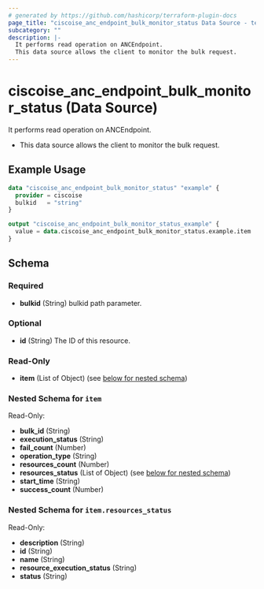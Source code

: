```yaml
---
# generated by https://github.com/hashicorp/terraform-plugin-docs
page_title: "ciscoise_anc_endpoint_bulk_monitor_status Data Source - terraform-provider-ciscoise"
subcategory: ""
description: |-
  It performs read operation on ANCEndpoint.
  This data source allows the client to monitor the bulk request.
---
```


# ciscoise_anc_endpoint_bulk_monitor_status (Data Source)

It performs read operation on ANCEndpoint.

- This data source allows the client to monitor the bulk request.

## Example Usage

```terraform
data "ciscoise_anc_endpoint_bulk_monitor_status" "example" {
  provider = ciscoise
  bulkid   = "string"
}

output "ciscoise_anc_endpoint_bulk_monitor_status_example" {
  value = data.ciscoise_anc_endpoint_bulk_monitor_status.example.item
}
```

<!-- schema generated by tfplugindocs -->
## Schema

### Required

- **bulkid** (String) bulkid path parameter.

### Optional

- **id** (String) The ID of this resource.

### Read-Only

- **item** (List of Object) (see [below for nested schema](#nestedatt--item))

<a id="nestedatt--item"></a>
### Nested Schema for `item`

Read-Only:

- **bulk_id** (String)
- **execution_status** (String)
- **fail_count** (Number)
- **operation_type** (String)
- **resources_count** (Number)
- **resources_status** (List of Object) (see [below for nested schema](#nestedobjatt--item--resources_status))
- **start_time** (String)
- **success_count** (Number)

<a id="nestedobjatt--item--resources_status"></a>
### Nested Schema for `item.resources_status`

Read-Only:

- **description** (String)
- **id** (String)
- **name** (String)
- **resource_execution_status** (String)
- **status** (String)


